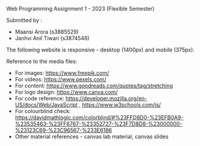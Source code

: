 Web Programming Assignment 1 - 2023 (Flexible Semester)

Submitted by : 
- Maansi Arora (s3885529)
- Janhvi Anil Tiwari (s3874546)

The following website is responsive - desktop (1400px) and mobile (375px).

Reference to the media files:
- For images: https://www.freepik.com/
- For videos: https://www.pexels.com/
- For content: https://www.goodreads.com/quotes/tag/stretching
- For logo design: https://www.canva.com/
- For code reference: https://developer.mozilla.org/en-US/docs/Web/JavaScript , 
                      https://www.w3schools.com/js/
- For colourblind check: https://davidmathlogic.com/colorblind/#%23FFD8D0-%23EFB0A9-%23535463-%23FF6767-%23352727-%23F7D8D8-%23000000-%23123C69-%23C96567-%233E6186
- Other material references - canvas lab material, canvas slides